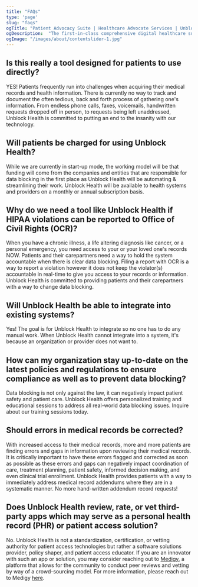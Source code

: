 ```yaml
---
title: "FAQs"
type: 'page' 
slug: "faqs"
ogTitle: "Patient Advocacy Suite | Healthcare Advocate Services | Unblock Health | FAQ "
ogDescription:  "The first-in-class comprehensive digital healthcare suite of patient advocacy tools for patients and consumers who are determined to be empowered in their health care journey. Unblock Health is revolutionizing patient autonomy and healthcare consumerism."
ogImage: "/images/about/contentslider-1.jpg"
---  
```

## Is this really a tool designed for patients to use directly? ##
YES! Patients frequently run into challenges when acquiring their medical records and health information. There is currently no way to track and document the often tedious, back and forth process of gathering one's information. From endless phone calls, faxes, voicemails, handwritten requests dropped off in person, to requests being left unaddressed, Unblock Health is committed to putting an end to the insanity with our technology.

## Will patients be charged for using Unblock Health? ## 
While we are currently in start-up mode, the working model will be that funding will come from the companies and entities that are responsible for data blocking in the first place as Unblock Health will be automating & streamlining their work. Unblock Health will be available to health systems and providers on a monthly or annual subscription basis. 

## Why do we need a tool like Unblock Health if HIPAA violations can be reported to Office of Civil Rights (OCR)? ## 
When you have a chronic illness, a life altering diagnosis like cancer, or a personal emergency, you need access to your or your loved one's records NOW. Patients and their carepartners need a way to hold the system accountable when there is clear data blocking. Filing a report with OCR is a way to report a violation however it does not keep the violator(s) accountable in real-time to give you access to your records or information. Unblock Health is committed to providing patients and their carepartners with a way to change data blocking. 

## Will Unblock Health be able to integrate into existing systems? ## 
Yes! The goal is for Unblock Health to integrate so no one has to do any manual work. When Unblock Health cannot integrate into a system, it's because an organization or provider does not want to. 

## How can my organization stay up-to-date on the latest policies and regulations to ensure compliance as well as to prevent data blocking? ## 
Data blocking is not only against the law, it can negatively impact patient safety and patient care. Unblock Health offers personalized training and educational sessions to address all real-world data blocking issues. Inquire about our training sessions today. 

## Should errors in medical records be corrected? ## 
With increased access to their medical records, more and more patients are finding errors and gaps in information upon reviewing their medical records. It is critically important to have these errors flagged and corrected as soon as possible as these errors and gaps can negatively impact coordination of care, treatment planning, patient safety, informed decision making, and even clinical trial enrollment. Unblock Health provides patients with a way to immediately address medical record addendums where they are in a systematic manner. No more hand-written addendum record requests! 

## Does Unblock Health review, rate, or vet third-party apps which may serve as a personal health record (PHR) or patient access solution? ## 
No. Unblock Health is not a standardization, certification, or vetting authority for patient access technologies but rather a software solutions provider, policy shaper, and patient access educator. If you are an innovator with such an app or solution, you may consider reaching out to <a href="https://www.medigy.com/" target="_blank">Medigy</a>, a platform that allows for the community to conduct peer reviews and vetting by way of a crowd-sourcing model. For more information, please reach out to Medigy <a href="https://www.medigy.com/contact-us/" target="_blank">here</a>. 

